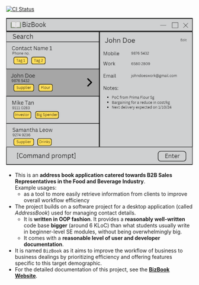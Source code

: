 [![CI Status](https://github.com/se-edu/addressbook-level3/workflows/Java%20CI/badge.svg)](https://github.com/se-edu/addressbook-level3/actions)

![Ui](docs/images/Ui.png)

* This is an **address book application catered towards B2B Sales Representatives in the Food and Beverage Industry**.<br>
  Example usages:
  * as a tool to more easily retrieve information from clients to improve overall workflow efficiency
* The project builds on a software project for a desktop application (called _AddressBook_) used for managing contact details.
  * It is **written in OOP fashion**. It provides a **reasonably well-written** code base **bigger** (around 6 KLoC) than what students usually write in beginner-level SE modules, without being overwhelmingly big.
  * It comes with a **reasonable level of user and developer documentation**.
* It is named `BizBook` as it aims to improve the workflow of business to business dealings by prioritizing efficiency and offering features specific to this target demographic.
* For the detailed documentation of this project, see the **[BizBook Website](https://ay2425s1-cs2103-f10-3.github.io/tp/)**.